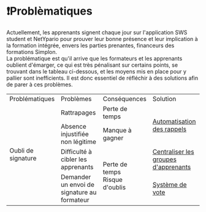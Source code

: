 # ❗️Problèmatiques

Actuellement, les apprenants signent chaque jour sur l'application SWS student et NetYpario pour prouver leur bonne présence et leur implication à la formation intégrée, envers les parties prenantes, financeurs des formations Simplon.  
La problématique est qu'il arrive que les formateurs et les apprenants oublient d'émarger, ce qui est très pénalisant sur certains points, se trouvant dans le tableau ci-dessous, et les moyens mis en place pour y pallier sont inefficients. 
Il est donc essentiel de réfléchir à des solutions afin de parer à ces problèmes.



<table>
    <tr>
        <td>Problématiques</td>
        <td>Problèmes</td>
        <td>Conséquences</td>
        <td>Solution</td>
    </tr>
    <tr>
        <td rowspan="4">Oubli de signature</td>
        <td>Rattrapages</td>
        <td>Perte de temps</td>
        <td rowspan="2"><a href="#">Automatisation des rappels</a></td>
    </tr>
    <tr>
        <td>Absence injustifiée non légitime</td>
        <td>Manque à gagner</td>
    </tr>
    <tr>
        <td>Difficulté à cibler les apprenants</td>
        <td rowspan="2">Perte de temps <br> Risque d'oublis</td>
        <td><a href="#">Centraliser les groupes d'apprenants</a></td>
    </tr>
    <tr>
        <td>Demander un envoi de signature au formateur</td>
        <td><a href="#">Système de vote</a></td>
    </tr>